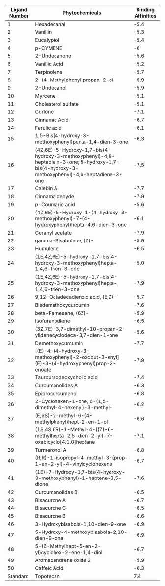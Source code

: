 | Ligand Number | Phytochemicals | Binding Affinities |
| --- | --- | --- |
| 1 | Hexadecanal | -5.4 |
| 2 | Vanillin | -5.3 |
| 3 | Eucalyptol | -5.4 |
| 4 | p-CYMENE | -6 |
| 5 | 2-Undecanone | -5.6 |
| 6 | Vanillic Acid | -5.2 |
| 7 | Terpinolene | -5.7 |
| 8 | 2-(4-Methylphenyl)propan-2-ol | -5.9 |
| 9 | 2-Undecanol | -5.9 |
| 10 | Myrcene | -5.1 |
| 11 | Cholesterol sulfate | -5.1 |
| 12 | Curlone | -7.1 |
| 13 | Cinnamic Acid | -6.7 |
| 14 | Ferulic acid | -6.1 |
| 15 | 1,5-Bis(4-hydroxy-3-methoxyphenyl)penta-1,4-dien-3-one | -6.3 |
| 16 | (4Z,6E)-5-Hydroxy-1,7-bis(4-hydroxy-3-methoxyphenyl)-4,6-heptadie n-3-one; 5-hydroxy-1,7-bis(4-hydroxy-3-methoxyphenyl)-4,6-heptadiene-3-one | -7.5 |
| 17 | Calebin A | -7.7 |
| 18 | Cinnamaldehyde | -7.9 |
| 19 | p-Coumaric acid | -5.6 |
| 20 | (4Z,6E)-5-Hydroxy-1-(4-hydroxy-3-methoxyphenyl)-7-(4-hydroxyphenyl)hepta-4,6-dien-3-one | -6.1 |
| 21 | Geranyl acetate | -7.9 |
| 22 | gamma-Bisabolene, (Z)- | -5.9 |
| 23 | Humulene | -6.5 |
| 24 | (1E,4Z,6E)-5-hydroxy-1,7-bis(4-hydroxy-3-methoxyphenyl)hepta-1,4,6-trien-3-one | -5.0 |
| 25 | (1E,4Z,6E)-5-hydroxy-1,7-bis(4-hydroxy-3-methoxyphenyl)hepta-1,4,6-trien-3-one | -7.9 |
| 26 | 9,12-Octadecadienoic acid, (E,Z)- | -5.7 |
| 27 | Bisdemethoxycurcumin | -7.6 |
| 28 | beta-Farnesene, (6Z)- | -5.9 |
| 29 | Isofuranodiene | -6.5 |
| 30 | (3Z,7E)-3,7-dimethyl-10-propan-2-ylidenecyclodeca-3,7-dien-1-one | -5.6 |
| 31 | Demethoxycurcumin | -7.7 |
| 32 | [(E)-4-(4-hydroxy-3-methoxyphenyl)-2-oxobut-3-enyl] (E)-3-(4-hydroxyphenyl)prop-2-enoate | -7.9 |
| 33 | Tauroursodeoxycholic acid | -7.4 |
| 34 | Curcumanolides A | -6.3 |
| 35 | Epiprocurcumenol | -6.8 |
| 36 | 2-Cyclohexen-1-one, 6-(1,5-dimethyl-4-hexenyl)-3-methyl- | -6.2 |
| 37 | (E,6S)-2-methyl-6-(4-methylphenyl)hept-2-en-1-ol | -6.6 |
| 38 | (1S,4S,6R)-1-Methyl-4-((Z)-6-methylhepta-2,5-dien-2-yl)-7-oxabicyclo[4.1.0]heptane | -7.1 |
| 39 | Turmeronol A | -6.8 |
| 40 | (R,R)-1-isopropyl-4-methyl-3-(prop-1-en-2-yl)-4-vinylcyclohexene | -6.7 |
| 41 | (1E)-7-Hydroxy-1,7-bis(4-hydroxy-3-methoxyphenyl)-1-heptene-3,5-dione | -7.6 |
| 42 | Curcumanolides B | -6.5 |
| 43 | Bisacurone A | -6.7 |
| 44 | Bisacurone C | -6.5 |
| 45 | Bisacurone B | -6.6 |
| 46 | 3-Hydroxybisabola-1,10-dien-9-one | -6.9 |
| 47 | 5-Hydroxy-4-methoxybisabola-2,10-dien-9-one | -6.9 |
| 48 | 5-(6-Methylhept-5-en-2-yl)cyclohex-2-ene-1,4-diol | -6.7 |
| 49 | Aromadendrene oxide 2 | -5.9 |
| 50 | Caffeic Acid | -6.3 |
| Standard | Topotecan | 7.4 |